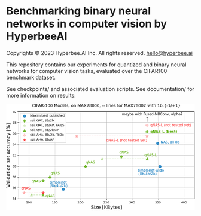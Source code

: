 # Benchmarking binary neural networks in computer vision by HyperbeeAI

Copyrights © 2023 Hyperbee.AI Inc. All rights reserved. hello@hyperbee.ai

This repository contains our experiments for quantized and binary neural networks for computer vision tasks, evaluated over the CIFAR100 benchmark dataset.

See checkpoints/ and associated evaluation scripts. See documentation/ for more information on results:

![results](./documentation/edited-results-graph.png)
